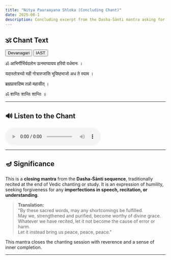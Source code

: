 ```yaml
---
title: "Nitya Paaraayana Shloka (Concluding Chant)"
date: 2025-08-1
description: Concluding excerpt from the Dasha‑Śānti mantra asking for forgiveness and peace.
---
```

<!--more-->

## 🕉️ Chant Text

<div id="script-toggle" style="margin-bottom: 1em;">
  <button id="btn-deva" onclick="showDeva()">Devanagari</button>
  <button id="btn-iast" onclick="showIAST()">IAST</button>
</div>

<div id="devanagari" style="display: block;">
  <p id="line1">ॐ आभिर्गीर्भिर्यदतोन ऊनमाप्यायय हरिवो वर्धमानः ।</p>
  <p id="line2">यदास्तोत्रभ्यो मही गोत्रारुजासि भूयिष्ठभाजो अध ते स्याम ।</p>
  <p id="line3">ब्रह्मप्रावादिष्म तन्नो महासीत्‌ ।</p>
  <p id="line4">ॐ शान्तिः शान्तिः शान्तिः ॥</p>
                
</div>

<div id="iast" style="display: none;">
  <p id="line1-roman">oṃ ābhirgīrbhiryadatona ūnamāpyāyaya harivo vardhamānaḥ |</p>
  <p id="line2-roman">yadāstotrabhyo mahī gotrārujāsi bhūyiṣṭhabhājo adha te syāma |</p>
  <p id="line3-roman">brahmaprāvādiṣma tanno mahāsīt‌ |</p>
  <p id="line4-roman">oṃ śāntiḥ śāntiḥ śāntiḥ ||</p>
</div>

---

## 🔊 Listen to the Chant

<audio controls>
  <source src="/learn-hindu-chanting/assets/audio/abhir-girbhir.mp3" type="audio/mpeg">
</audio>

---

## 🪔 Significance

This is a **closing mantra** from the **Dasha‑Śānti sequence**, traditionally recited at the end of Vedic chanting or study. It is an expression of humility, seeking forgiveness for any **imperfections in speech, recitation, or understanding**.

> **Translation:**  
> "By these sacred words, may any shortcomings be fulfilled.  
> May we, strengthened and purified, become worthy of divine grace.  
> Whatever we have recited, let it not become the cause of error or harm.  
> Let it instead bring us peace, peace, peace."

This mantra closes the chanting session with reverence and a sense of inner completion.

---

<script>
function showDeva() {
  document.getElementById('devanagari').style.display = 'block';
  document.getElementById('iast').style.display = 'none';
  document.getElementById('btn-deva').style.fontWeight = 'bold';
  document.getElementById('btn-iast').style.fontWeight = 'normal';
}
function showIAST() {
  document.getElementById('devanagari').style.display = 'none';
  document.getElementById('iast').style.display = 'block';
  document.getElementById('btn-deva').style.fontWeight = 'normal';
  document.getElementById('btn-iast').style.fontWeight = 'bold';
}
</script>

<script>
const audio = document.querySelector('audio');
const devanagariVisible = () => document.getElementById('devanagari').style.display !== 'none';

audio.ontimeupdate = () => {
  const t = audio.currentTime;

  const lines = [
    { id: 'line1', roman: 'line1-roman', start: 0, end: 27 },
    { id: 'line2', roman: 'line2-roman', start: 27, end: 52 },
    { id: 'line3', roman: 'line3-roman', start: 52, end: 66 },
    { id: 'line1', roman: 'line1-roman', start: 66, end: 74 }
  ];

  lines.forEach(({ id, roman, start, end }) => {
    const visibleId = devanagariVisible() ? id : roman;
    const el = document.getElementById(visibleId);
    if (!el) return;

    if (t >= start && t < end) {
      el.style.backgroundColor = 'yellow';
    } else {
      el.style.backgroundColor = '';
    }
  });
};
</script>
